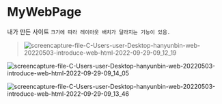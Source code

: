 # MyWebPage
내가 만든 사이트
`크기에 따라 레이아웃 배치가 달라지는 기능이 있음.
`
> ![screencapture-file-C-Users-user-Desktop-hanyunbin-web-20220503-introduce-web-html-2022-09-29-09_12_19](https://user-images.githubusercontent.com/101459234/192910301-ea1dc0f8-9120-4f11-bb32-aaf68181c79f.png)

> 
![screencapture-file-C-Users-user-Desktop-hanyunbin-web-20220503-introduce-web-html-2022-09-29-09_14_05](https://user-images.githubusercontent.com/101459234/192910435-7b2c8b7f-f314-4eab-bcae-319e1bca5532.png)

> 
![screencapture-file-C-Users-user-Desktop-hanyunbin-web-20220503-introduce-web-html-2022-09-29-09_13_46](https://user-images.githubusercontent.com/101459234/192910443-cbbf104b-cd56-4efa-b67d-bda33bf87b66.png)
